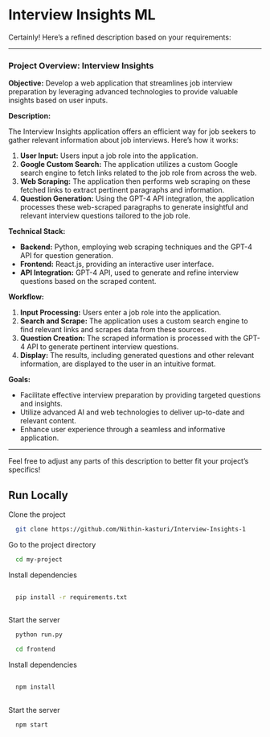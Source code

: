
# Interview Insights ML

Certainly! Here’s a refined description based on your requirements:

---

### **Project Overview: Interview Insights**

**Objective:** Develop a web application that streamlines job interview preparation by leveraging advanced technologies to provide valuable insights based on user inputs. 

**Description:**

The Interview Insights application offers an efficient way for job seekers to gather relevant information about job interviews. Here’s how it works:

1. **User Input:** Users input a job role into the application.
2. **Google Custom Search:** The application utilizes a custom Google search engine to fetch links related to the job role from across the web.
3. **Web Scraping:** The application then performs web scraping on these fetched links to extract pertinent paragraphs and information.
4. **Question Generation:** Using the GPT-4 API integration, the application processes these web-scraped paragraphs to generate insightful and relevant interview questions tailored to the job role.

**Technical Stack:**
- **Backend:** Python, employing web scraping techniques and the GPT-4 API for question generation.
- **Frontend:** React.js, providing an interactive user interface.
- **API Integration:** GPT-4 API, used to generate and refine interview questions based on the scraped content.

**Workflow:**
1. **Input Processing:** Users enter a job role into the application.
2. **Search and Scrape:** The application uses a custom search engine to find relevant links and scrapes data from these sources.
3. **Question Creation:** The scraped information is processed with the GPT-4 API to generate pertinent interview questions.
4. **Display:** The results, including generated questions and other relevant information, are displayed to the user in an intuitive format.

**Goals:**
- Facilitate effective interview preparation by providing targeted questions and insights.
- Utilize advanced AI and web technologies to deliver up-to-date and relevant content.
- Enhance user experience through a seamless and informative application.

---

Feel free to adjust any parts of this description to better fit your project’s specifics!

## Run Locally

Clone the project

```bash
  git clone https://github.com/Nithin-kasturi/Interview-Insights-1
```

Go to the project directory

```bash
  cd my-project
```

Install dependencies

```bash
    
  pip install -r requirements.txt
  
```

Start the server

```bash
  python run.py
```

```bash
  cd frontend
```

Install dependencies

```bash
    
  npm install
  
```

Start the server

```bash
  npm start
```

